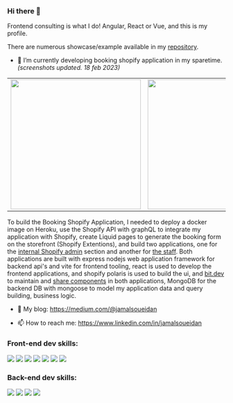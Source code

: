 ### Hi there 👋

Frontend consulting is what I do! Angular, React or Vue, and this is my profile. 

There are numerous showcase/example available in my [repository](https://github.com/jamalsoueidan?tab=repositories). 

- 🔭 I’m currently developing booking shopify application in my sparetime. *(screenshots updated. 18 feb 2023)*

<table>
  <tr>
    <td>
      <img src="https://github.com/jamalsoueidan/booking-shopify-external-app/blob/main/screens/bookings.png?raw=true" width="300" />
    </td>
    <td>
       <img src="https://github.com/jamalsoueidan/booking-shopify-external-app/blob/main/screens/create-shift.png?raw=true" width="300"/>
    </td>
  </tr>
</table>

To build the Booking Shopify Application, I needed to deploy a docker image on Heroku, use the Shopify API with graphQL to integrate my application with Shopify, create Liquid pages to generate the booking form on the storefront (Shopify Extentions), and build two applications, one for the [internal Shopify admin](https://github.com/jamalsoueidan/booking-shopify-embed-app) section and another for [the staff](https://github.com/jamalsoueidan/booking-shopify-external-app). Both applications are built with express nodejs web application framework for backend api's and vite for frontend tooling, react is used to develop the frontend applications, and shopify polaris is used to build the ui, and [bit.dev](https://bit.cloud/jamalsoueidan/bsf) to maintain and [share components](https://github.com/jamalsoueidan/booking-shopify-framework) in both applications, MongoDB for the backend DB with mongoose to model my application data and query building, business logic.

- 💬 My blog:
https://medium.com/@jamalsoueidan

- 📫 How to reach me:
https://www.linkedin.com/in/jamalsoueidan

### Front-end dev skills:

<p>
<img src="https://img.shields.io/badge/JavaScript-323330?style=for-the-badge&logo=javascript&logoColor=F7DF1E" />
<img src="https://img.shields.io/badge/Vue.js-35495E?style=for-the-badge&logo=vuedotjs&logoColor=4FC08D" />
<img src="https://img.shields.io/badge/React-20232A?style=for-the-badge&logo=react&logoColor=61DAFB" />
<img src="https://img.shields.io/badge/Angular-DD0031?style=for-the-badge&logo=angular&logoColor=white" />
<img src="https://img.shields.io/badge/TypeScript-007ACC?style=for-the-badge&logo=typescript&logoColor=white" />
<img src="https://img.shields.io/badge/Cypress-17202C?style=for-the-badge&logo=cypress&logoColor=white" />
<img src="https://img.shields.io/badge/Jest-C21325?style=for-the-badge&logo=jest&logoColor=white" />
</p>

### Back-end dev skills:

<p>
<img src="https://img.shields.io/badge/Node.js-43853D?style=for-the-badge&logo=node.js&logoColor=white" />
<img src="https://img.shields.io/badge/Express.js-404D59?style=for-the-badge" />
<img src="https://img.shields.io/badge/Heroku-430098?style=for-the-badge&logo=heroku&logoColor=white" />
<img src="https://img.shields.io/badge/MongoDB-4EA94B?style=for-the-badge&logo=mongodb&logoColor=white" />
</p>
